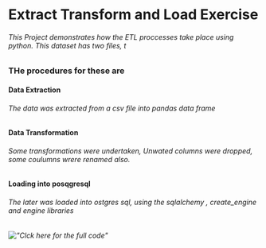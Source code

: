 # Extract Transform and Load Exercise

###### This Project demonstrates how the ETL proccesses take place using python.  This dataset has two files, t

### THe procedures for these are
#### Data Extraction 
###### The data was extracted from  a csv file into pandas data frame

#### Data Transformation
###### Some transformations were undertaken, Unwated columns were dropped, some coulumns wrere renamed also.

#### Loading into posqgresql
###### The later was loaded into ostgres sql, using the sqlalchemy , create_engine and engine libraries

###### !["Clck here for the full code"](./ETL_Project_Exercise.ipynb)
